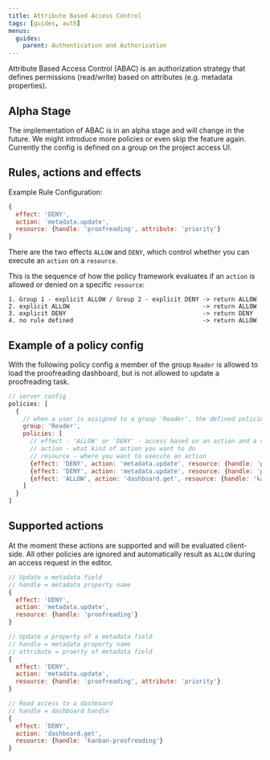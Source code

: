 ```yaml
---
title: Attribute Based Access Control
tags: [guides, auth]
menus:
  guides:
    parent: Authentication and Authorization
---
```


Attribute Based Access Control (ABAC) is an authorization strategy that defines permissions (read/write) based on attributes (e.g. metadata properties).

## Alpha Stage

The implementation of ABAC is in an alpha stage and will change in the future. We might introduce more policies or even skip the feature again. Currently the config is defined on a group on the project access UI.

## Rules, actions and effects

Example Rule Configuration:
```js
{
  effect: 'DENY',
  action: 'metadata.update',
  resource: {handle: 'proofreading', attribute: 'priority'}
}
```

There are the two effects `ALLOW` and `DENY`, which control whether you can execute an `action` on a `resource`.

This is the sequence of how the policy framework evaluates if an `action` is allowed or denied on a specific `resource`:

```
1. Group 1 - explicit ALLOW / Group 2 - explicit DENY -> return ALLOW
2. explicit ALLOW                                     -> return ALLOW
3. explicit DENY                                      -> return DENY
4. no rule defined                                    -> return ALLOW
```
## Example of a policy config

With the following policy config a member of the group `Reader` is allowed to load the proofreading dashboard, but is not allowed to update a proofreading task.

```js
// server config
policies: [
  {
    // when a user is assigned to a group 'Reader', the defined policies are evaluated
    group: 'Reader',
    policies: [
      // effect - 'ALLOW' or 'DENY' - access based on an action and a resource
      // action - what kind of action you want to do
      // resource - where you want to execute an action
      {effect: 'DENY', action: 'metadata.update', resource: {handle: 'proofreading', attribute: 'priority'}},
      {effect: 'DENY', action: 'metadata.update', resource: {handle: 'proofreading'}},
      {effect: 'ALLOW', action: 'dashboard.get', resource: {handle: 'kanban-proofreading'}}
    ]
  }
]
```

## Supported actions

At the moment these actions are supported and will be evaluated client-side. All other policies are ignored and automatically result as `ALLOW` during an access request in the editor.

```js
// Update a metadata field
// handle = metadata property name
{
  effect: 'DENY',
  action: 'metadata.update',
  resource: {handle: 'proofreading'}
}

// Update a property of a metadata field
// handle = metadata property name
// attribute = proerty of metadata field
{
  effect: 'DENY',
  action: 'metadata.update',
  resource: {handle: 'proofreading', attribute: 'priority'}
}

// Read access to a dashboard
// handle = dashboard handle
{
  effect: 'DENY',
  action: 'dashboard.get',
  resource: {handle: 'kanban-proofreading'}
}
```

